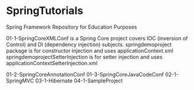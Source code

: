 # SpringTutorials
Spring Framework Repository for Education Purposes


01-1-SpringCoreXMLConf is a Spring Core project covers IOC (inversion of Control) and DI (dependency injection) subjects.
  springdemoproject package is for constructor injection and uses applicationContext.xml
  springdemoprojectSetterInjection is for setter injection and uses applicationContextSetterInjection.xml

01-2-SpringCoreAnnotationConf
01-3-SpringCoreJavaCodeConf
02-1-SpringMVC
03-1-Hibernate
04-1-SampleProject
